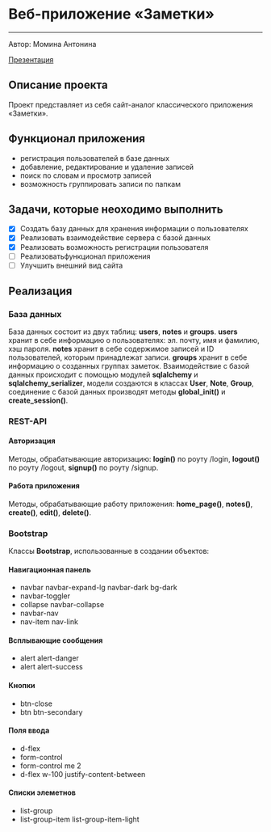 # **Веб-приложение «Заметки»**
____
Автор: Момина Антонина

[Презентация](https://drive.google.com/drive/folders/167t_cZ_KHm2dUXBWp6B2EI9jJpSrhu8R?usp=drive_link)

## Описание проекта
Проект представляет из себя сайт-аналог классического приложения «Заметки». 

## Функционал приложения
- регистрация пользователей в базе данных
- добавление, редактирование и удаление записей
- поиск по словам и просмотр записей
- возможность группировать записи по папкам

## Задачи, которые неоходимо выполнить
- [x] Создать базу данных для хранения информации о пользователях
- [x] Реализовать взаимодействие сервера с базой данных
- [x] Реализовать возможность регистрации пользователя
- [ ] Реализоватьфункционал приложения
- [ ] Улучшить внешний вид сайта

## Реализация

### База данных
База данных состоит из двух таблиц: **users**, **notes** и **groups**. **users** хранит в себе информацию о пользователях: эл. почту, имя и фамилию, хэш пароля. **notes** хранит в себе содержимое записей и ID пользователей, которым принадлежат записи. **groups** хранит в себе информацию о созданных группах заметок. Взаимодействие с базой данных происходит с помощью модулей **sqlalchemy** и **sqlalchemy_serializer**, модели создаются в классах **User**, **Note**, **Group**, соединение с базой данных производят методы **global_init()** и **create_session()**.

### REST-API
#### Авторизация
Методы, обрабатывающие авторизацию: **login()** по роуту /login, **logout()** по роуту /logout, **signup()** по роуту /signup. 
#### Работа приложения
Методы, обрабатывающие работу приложения: **home_page()**, **notes()**, **create()**, **edit()**, **delete()**. 

### Bootstrap
Классы **Bootstrap**, использованные в создании объектов:
#### Навигационная панель
- navbar navbar-expand-lg navbar-dark bg-dark
- navbar-toggler
- collapse navbar-collapse
- navbar-nav
- nav-item nav-link
#### Всплывающие сообщения
- alert alert-danger
- alert alert-success
#### Кнопки
- btn-close
- btn btn-secondary
#### Поля ввода
- d-flex
- form-control
- form-control me 2
- d-flex w-100 justify-content-between
#### Списки элеметнов
- list-group
- list-group-item list-group-item-light
